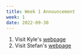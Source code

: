 ```yaml
---
title: Week 1 Announcement
week: 1
date: 2022-09-30
---
```


1. Visit Kyle's [webpage](https://halek.co)
2. Visit Stefan's [webpage](http://cs.iit.edu/~smuller)
